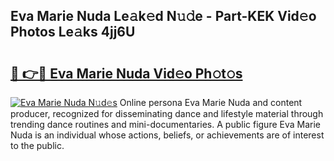 ## Eva Marie Nuda Le𝚊k𝚎d N𝚞𝚍e - Part-KEK Vid𝚎o Photos Le𝚊ks 4jj6U

# <h2><a href="http://fbd06ex.evod.top/?m=Eva+Marie+Nuda">🔗 👉🔴 Eva Marie Nuda Vid𝚎o Ph𝚘t𝚘s</a></h2>

[![Eva Marie Nuda N𝚞d𝚎s](https://i.imgur.com/8V9OHl7.gif)](http://fbd06ex.evod.top/?m=Eva+Marie+Nuda)
Online persona Eva Marie Nuda and content producer, recognized for disseminating dance and lifestyle material through trending dance routines and mini-documentaries. A public figure Eva Marie Nuda is an individual whose actions, beliefs, or achievements are of interest to the public. 
